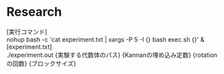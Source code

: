 # Research
[実行コマンド]  
 nohup bash -c 'cat experiment.txt | xargs -P 5 -I {} bash exec.sh {}' & 
[experiment.txt]  
./experiment.out {実験する代数体のパス} {Kannanの埋め込み定数} {rotation の回数} {ブロックサイズ}
